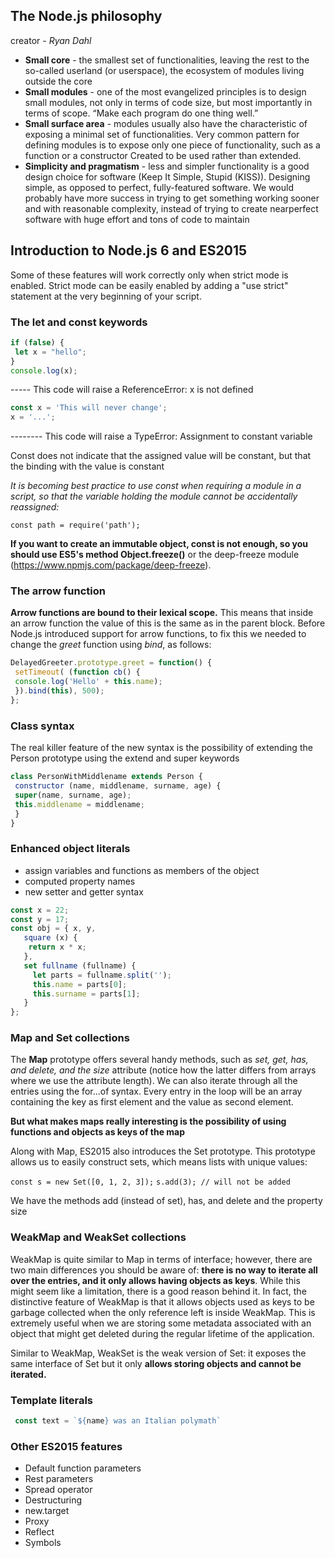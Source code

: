 
## The Node.js philosophy

creator - *Ryan Dahl*

+ **Small core** - the smallest set of functionalities, leaving the rest to the so-called userland (or userspace),
the ecosystem of modules living outside the core
+ **Small modules** - one of the most evangelized principles is to design small modules, not only in terms of code 
size, but most importantly in terms of scope. “Make each program do one thing well.”
+ **Small surface area** - modules usually also have the characteristic of exposing a minimal set of functionalities.
Very common pattern for defining modules is to expose only one piece of functionality, such as a function or a constructor
Created to be used rather than extended.
+ **Simplicity and pragmatism** -  less and simpler functionality is a good design choice for software (Keep It Simple, Stupid (KISS)).
Designing simple, as opposed to perfect, fully-featured software.  We would probably have more success in trying to get
something working sooner and with reasonable complexity, instead of trying to create nearperfect software with huge effort 
and tons of code to maintain

## Introduction to Node.js 6 and ES2015

Some of these features will work correctly only when strict mode is enabled. Strict mode can be easily enabled by adding a "use strict"
statement at the very beginning of your script.

### The let and const keywords

```javascript
if (false) {
 let x = "hello"; 
}
console.log(x);
``` 
----- This code will raise a ReferenceError: x is not defined 

```javascript
const x = 'This will never change';
x = '...';
```
-------- This code will raise a TypeError: Assignment to constant variable

Const does not indicate that the assigned value will be constant, but that the binding with the value is constant

*It is becoming best practice to use const when requiring a module in a script, so that the variable holding the module cannot be accidentally reassigned:*

`const path = require('path');`

**If you want to create an immutable object, const is not enough, so you
should use ES5's method Object.freeze()** or the deep-freeze module (https://www.npmjs.com/package/deep-freeze).

### The arrow function 

 **Arrow functions are bound to their lexical scope.** This means that inside an arrow function the value of this is
the same as in the parent block.
Before Node.js introduced support for arrow functions, to fix this we needed to change the
*greet* function using *bind*, as follows:

```javascript
DelayedGreeter.prototype.greet = function() {
 setTimeout( (function cb() {
 console.log('Hello' + this.name);
 }).bind(this), 500);
};
```

### Class syntax
 The real killer feature of the new syntax is the possibility of extending the Person prototype using the extend and
super keywords

```javascript
class PersonWithMiddlename extends Person {
 constructor (name, middlename, surname, age) {
 super(name, surname, age);
 this.middlename = middlename;
 }
}
```

### Enhanced object literals

+ assign variables and functions as members of the object
+ computed property names
+ new setter and getter syntax
```javascript
const x = 22;
const y = 17;
const obj = { x, y,
   square (x) {
    return x * x;
   },
   set fullname (fullname) {
     let parts = fullname.split('');
     this.name = parts[0];
     this.surname = parts[1];
   }
};
```
### Map and Set collections

The **Map** prototype offers several handy methods, such as *set, get, has, and delete, and the size* attribute (notice how the latter differs from arrays where we use the attribute length). We can also iterate through all the entries using the for...of syntax.
Every entry in the loop will be an array containing the key as first element and the value as second element.

**But what makes maps really interesting is the possibility of using functions and objects as keys of the map**

Along with Map, ES2015 also introduces the Set prototype. This prototype allows us to easily construct sets, which means lists with unique values:

`const s = new Set([0, 1, 2, 3]);`
`s.add(3); // will not be added`

 We have the methods add (instead of set), has, and delete and the property size
 
 ### WeakMap and WeakSet collections
 
 WeakMap is quite similar to Map in terms of interface; however, there are two main differences you should be aware of: **there is no way to iterate all over the entries, and it only allows having objects as keys**. While this might seem like a limitation, there is a good reason behind it. In fact, the distinctive feature of WeakMap is that it allows objects used as keys to be garbage collected when the only reference left is inside WeakMap. This is extremely useful when we are storing some metadata associated with an object that might get deleted during the regular lifetime of the application. 
 
 Similar to WeakMap, WeakSet is the weak version of Set: it exposes the same interface of Set but it only **allows storing objects and cannot be iterated.**
 
 ### Template literals 
```javascript
 const text = `${name} was an Italian polymath`
```
### Other ES2015 features

+ Default function parameters
+ Rest parameters
+ Spread operator
+ Destructuring
+ new.target
+ Proxy 
+ Reflect
+ Symbols
